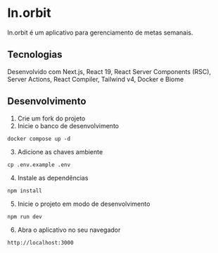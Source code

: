 # In.orbit

In.orbit é um aplicativo para gerenciamento de metas semanais.

## Tecnologias

Desenvolvido com Next.js, React 19, React Server Components (RSC), Server Actions, React Compiler, Tailwind v4, Docker e Biome

## Desenvolvimento

1. Crie um fork do projeto
2. Inicie o banco de desenvolvimento
  ```
  docker compose up -d
  ```
3. Adicione as chaves ambiente
  ```
  cp .env.example .env
  ```
4. Instale as dependências
  ```
  npm install
  ```
5. Inicie o projeto em modo de desenvolvimento
  ```
  npm run dev
  ```
6. Abra o aplicativo no seu navegador
  ```
  http://localhost:3000
  ```
